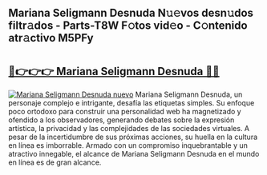 ## Mariana Seligmann Desnuda N𝚞𝚎vos desn𝚞dos filtr𝚊dos - Parts-T8W F𝚘tos vid𝚎o - C𝚘ntenido atr𝚊ctivo M5PFy

# <h2><a href="http://mbbcyw3.tromn.icu/?c=Mariana+Seligmann+Desnuda">🔗👉👉👉 Mariana Seligmann Desnuda 🔗🔗</a></h2>

[![Mariana Seligmann Desnuda nuevo](https://i.imgur.com/pEAQMta.gif)](http://mbbcyw3.tromn.icu/?c=Mariana+Seligmann+Desnuda)
Mariana Seligmann Desnuda, un personaje complejo e intrigante, desafía las etiquetas simples. Su enfoque poco ortodoxo para construir una personalidad web ha magnetizado y ofendido a los observadores, generando debates sobre la expresión artística, la privacidad y las complejidades de las sociedades virtuales. A pesar de la incertidumbre de sus próximas acciones, su huella en la cultura en línea es imborrable. Armado con un compromiso inquebrantable y un atractivo innegable, el alcance de Mariana Seligmann Desnuda en el mundo en línea es de gran alcance.
